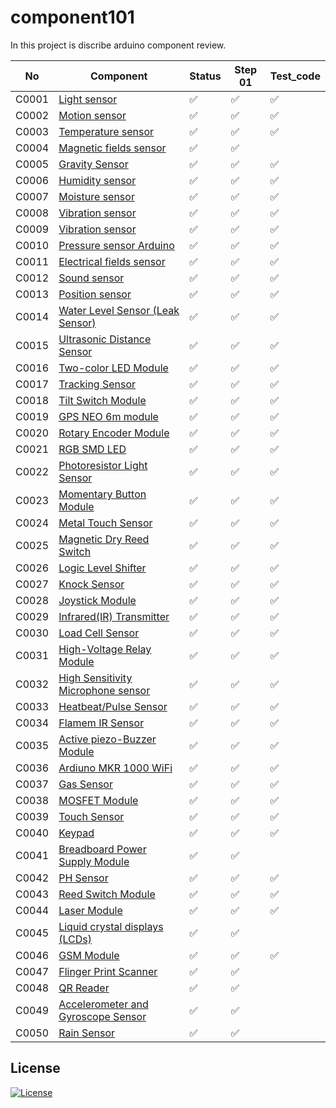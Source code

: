 # component101

In this project is discribe arduino component review.

| No    | Component                                                              | Status | Step 01 |Test_code|
| ----- | ---------------------------------------------------------------------- | ------ | ------- | ------- |
| C0001 | [Light sensor](/LightSensor)                                           | ✅  | ✅ | ✅ |
| C0002 | [Motion sensor](/MotionSensor)                                         | ✅  | ✅ | ✅ |
| C0003 | [Temperature sensor](/TemperatureSensor)                               | ✅  | ✅ | ✅ |
| C0004 | [Magnetic fields sensor](/MagneticFeildSensor)                         | ✅  | ✅ |
| C0005 | [Gravity Sensor](/GravitySensor)                                       | ✅  | ✅ | ✅ |
| C0006 | [Humidity sensor](/MagneticFeildSensor)                                | ✅  | ✅ | ✅ |
| C0007 | [Moisture sensor](/MoistureSensor)                                     | ✅  | ✅ | ✅ |
| C0008 | [Vibration sensor](/VibrationSensor)                                   | ✅  | ✅ | ✅ |
| C0009 | [Vibration sensor](/VibrationSensorArduino)                            | ✅  | ✅ | ✅ |
| C0010 | [Pressure sensor Arduino](/PressureSensor)                             | ✅  | ✅ | ✅ |
| C0011 | [Electrical fields sensor](/ElectromagneticFieldSensor)                | ✅  | ✅ | ✅ |
| C0012 | [Sound sensor](/SoundSensor)                                           | ✅  | ✅ | ✅ |
| C0013 | [Position sensor](/PositionSensor/)                                    | ✅  | ✅ | ✅ |
| C0014 | [Water Level Sensor (Leak Sensor)](/WaterLevelSensor)                  | ✅  | ✅ | ✅ |
| C0015 | [Ultrasonic Distance Sensor](/UltrasonicDistanceSensor)                | ✅  | ✅ | ✅ |
| C0016 | [Two-color LED Module](/TwoColorLEDModule)                             | ✅  | ✅ | ✅ |
| C0017 | [Tracking Sensor](/TrackingSensor)                                     | ✅  | ✅ | ✅ |
| C0018 | [Tilt Switch Module](/TiltSensor)                                      | ✅  | ✅ | ✅ |
| C0019 | [GPS NEO 6m module](/GPSNEO6mModule)                                   | ✅  | ✅ | ✅ |
| C0020 | [Rotary Encoder Module](/RotaryEncoderModule)                          | ✅  | ✅ | ✅ |
| C0021 | [RGB SMD LED](/RGBSMDModule)                                           | ✅  | ✅ | ✅ |
| C0022 | [Photoresistor Light Sensor](/PhotoresistorSensorLightSensor)          | ✅  | ✅ | ✅ |
| C0023 | [Momentary Button Module](/MomentryButtonModule)                       | ✅  | ✅ | ✅ |
| C0024 | [Metal Touch Sensor](/MetalTouchSensor)                                | ✅  | ✅ | ✅ |
| C0025 | [Magnetic Dry Reed Switch](/MagneticReedSwitchModule)                  | ✅  | ✅ | ✅ |
| C0026 | [Logic Level Shifter](/LogicLevelShifter)                              | ✅  | ✅ | ✅ |
| C0027 | [Knock Sensor](/KnockSensor)                                           | ✅  | ✅ | ✅ |
| C0028 | [Joystick Module](/JoystickModule)                                     | ✅  | ✅ | ✅ |
| C0029 | [Infrared(IR) Transmitter](/InfraredTransmitter)                       | ✅  | ✅ | ✅ |
| C0030 | [Load Cell Sensor](/LoadCellSensor)                                    | ✅  | ✅ | ✅ |
| C0031 | [High-Voltage Relay Module](/HighVoltageRelayModule)                   | ✅  | ✅ | ✅ |
| C0032 | [High Sensitivity Microphone sensor](/HighSensitivityMicrophoneSensor) | ✅  | ✅ | ✅ |
| C0033 | [Heatbeat/Pulse Sensor](/PulseSensor)                                  | ✅  | ✅ | ✅ |
| C0034 | [Flamem IR Sensor](/FlameIRSensor)                                     | ✅  | ✅ | ✅ |
| C0035 | [Active piezo-Buzzer Module](/ActivePiezoBuzzerModule)                 | ✅  | ✅ | ✅ |
| C0036 | [Ardiuno MKR 1000 WiFi](/MKR1000WifiModule)                            | ✅  | ✅ | ✅ |
| C0037 | [Gas Sensor](/GasSensor)                                               | ✅  | ✅ | ✅ |
| C0038 | [MOSFET Module](/MOSFETDriveModule)                                    | ✅  | ✅ | ✅ |
| C0039 | [Touch Sensor](/TouchSensorModule)                                     | ✅  | ✅ | ✅ |
| C0040 | [Keypad](/KeypadArduino)                                               | ✅  | ✅ | ✅ |
| C0041 | [Breadboard Power Supply Module](/BreadboardPowerSupplyModule)         | ✅  | ✅ |
| C0042 | [PH Sensor](/PHSensor)                                                 | ✅  | ✅ | ✅ |
| C0043 | [Reed Switch Module](/ReedSwitchModule)                                | ✅  | ✅ | ✅ |
| C0044 | [Laser Module](/LaserModule)                                           | ✅  | ✅ | ✅ |
| C0045 | [Liquid crystal displays (LCDs)](/LiquidCrystalSensor)                 | ✅  | ✅ | 
| C0046 | [GSM Module](/GSMmodule)                                               | ✅  | ✅ | ✅ |
| C0047 | [Flinger Print Scanner](/FingerPrintSensor)                            | ✅  | ✅ |
| C0048 | [QR Reader](/QRReader)                                                 | ✅  | ✅ |
| C0049 |[Accelerometer and  Gyroscope Sensor](/AccelerometerAndGyroscopeSensor)                                                 | ✅  | ✅ |
| C0050 | [Rain Sensor](/RainSensor)                                             | ✅  | ✅ |  

## License

[![License](https://img.shields.io/badge/License-Apache_2.0-blue.svg)](https://opensource.org/licenses/Apache-2.0)
